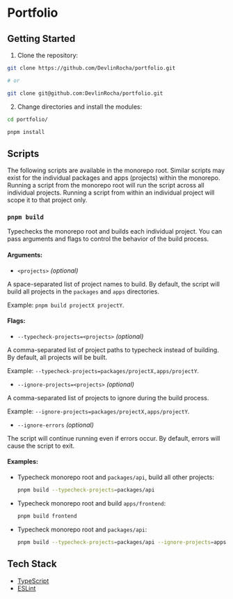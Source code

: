 # Portfolio

## Getting Started

1. Clone the repository:

```bash
git clone https://github.com/DevlinRocha/portfolio.git

# or

git clone git@github.com:DevlinRocha/portfolio.git
```

2. Change directories and install the modules:

```bash
cd portfolio/

pnpm install
```

## Scripts

The following scripts are available in the monorepo root. Similar scripts may exist for the individual packages and apps (projects) within the monorepo. Running a script from the monorepo root will run the script across all individual projects. Running a script from within an individual project will scope it to that project only.

### `pnpm build`

Typechecks the monorepo root and builds each individual project. You can pass arguments and flags to control the behavior of the build process.

#### Arguments:

- `<projects>` _(optional)_

A space-separated list of project names to build. By default, the script will build all projects in the `packages` and `apps` directories.

Example: `pnpm build projectX projectY`.

#### Flags:

- `--typecheck-projects=<projects>` _(optional)_

A comma-separated list of project paths to typecheck instead of building. By default, all projects will be built.

Example: `--typecheck-projects=packages/projectX,apps/projectY`.

- `--ignore-projects=<projects>` _(optional)_

A comma-separated list of projects to ignore during the build process.

Example: `--ignore-projects=packages/projectX,apps/projectY`.

- `--ignore-errors` _(optional)_

The script will continue running even if errors occur. By default, errors will cause the script to exit.

#### Examples:

- Typecheck monorepo root and `packages/api`, build all other projects:

    ```bash
    pnpm build --typecheck-projects=packages/api
    ```

- Typecheck monorepo root and build `apps/frontend`:

    ```bash
    pnpm build frontend
    ```

- Typecheck monorepo root and `packages/api`:

    ```bash
    pnpm build --typecheck-projects=packages/api --ignore-projects=apps/frontend
    ```

## Tech Stack

- [TypeScript](https://www.typescriptlang.org/)
- [ESLint](https://eslint.org/)
